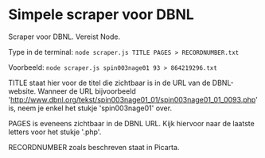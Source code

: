 # Simpele scraper voor DBNL
Scraper voor DBNL. Vereist Node.

Type in de terminal:
`node scraper.js TITLE PAGES > RECORDNUMBER.txt`

Voorbeeld: 
`node scraper.js spin003nage01 93 > 864219296.txt`

TITLE staat hier voor de titel die zichtbaar is in de URL van de DBNL-website. Wanneer de URL bijvoorbeeld 'http://www.dbnl.org/tekst/spin003nage01_01/spin003nage01_01_0093.php' is, neem je enkel het stukje 'spin003nage01' over. 

PAGES is eveneens zichtbaar in de DBNL URL. Kijk hiervoor naar de laatste letters voor het stukje '.php'.

RECORDNUMBER zoals beschreven staat in Picarta.
